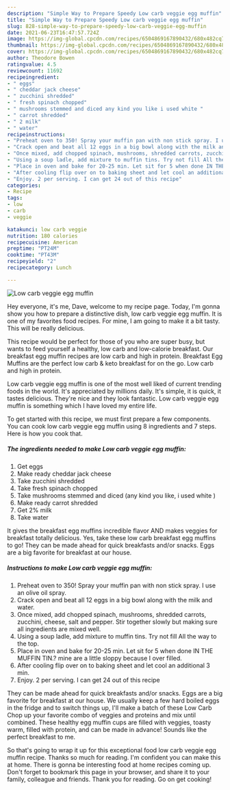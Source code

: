 ```yaml
---
description: "Simple Way to Prepare Speedy Low carb veggie egg muffin"
title: "Simple Way to Prepare Speedy Low carb veggie egg muffin"
slug: 828-simple-way-to-prepare-speedy-low-carb-veggie-egg-muffin
date: 2021-06-23T16:47:57.724Z
image: https://img-global.cpcdn.com/recipes/6504869167890432/680x482cq70/low-carb-veggie-egg-muffin-recipe-main-photo.jpg
thumbnail: https://img-global.cpcdn.com/recipes/6504869167890432/680x482cq70/low-carb-veggie-egg-muffin-recipe-main-photo.jpg
cover: https://img-global.cpcdn.com/recipes/6504869167890432/680x482cq70/low-carb-veggie-egg-muffin-recipe-main-photo.jpg
author: Theodore Bowen
ratingvalue: 4.5
reviewcount: 11692
recipeingredient:
- " eggs"
- " cheddar jack cheese"
- " zucchini shredded"
- " fresh spinach chopped"
- " mushrooms stemmed and diced any kind you like i used white "
- " carrot shredded"
- " 2 milk"
- " water"
recipeinstructions:
- "Preheat oven to 350! Spray your muffin pan with non stick spray. I use an olive oil spray."
- "Crack open and beat all 12 eggs in a big bowl along with the milk and water."
- "Once mixed, add chopped spinach, mushrooms, shredded carrots, zucchini, cheese, salt and pepper. Stir together slowly but making sure all ingredients are mixed well."
- "Using a soup ladle, add mixture to muffin tins. Try not fill All the way to the top."
- "Place in oven and bake for 20-25 min. Let sit for 5 when done IN THE MUFFIN TIN.? mine are a little sloppy because I over filled."
- "After cooling flip over on to baking sheet and let cool an additional 3 min."
- "Enjoy. 2 per serving. I can get 24 out of this recipe"
categories:
- Recipe
tags:
- low
- carb
- veggie

katakunci: low carb veggie 
nutrition: 180 calories
recipecuisine: American
preptime: "PT24M"
cooktime: "PT43M"
recipeyield: "2"
recipecategory: Lunch

---
```



![Low carb veggie egg muffin](https://img-global.cpcdn.com/recipes/6504869167890432/680x482cq70/low-carb-veggie-egg-muffin-recipe-main-photo.jpg)

Hey everyone, it's me, Dave, welcome to my recipe page. Today, I'm gonna show you how to prepare a distinctive dish, low carb veggie egg muffin. It is one of my favorites food recipes. For mine, I am going to make it a bit tasty. This will be really delicious.

This recipe would be perfect for those of you who are super busy, but wants to feed yourself a healthy, low carb and low-calorie breakfast. Our breakfast egg muffin recipes are low carb and high in protein. Breakfast Egg Muffins are the perfect low carb &amp; keto breakfast for on the go. Low carb and high in protein.

Low carb veggie egg muffin is one of the most well liked of current trending foods in the world. It's appreciated by millions daily. It's simple, it is quick, it tastes delicious. They're nice and they look fantastic. Low carb veggie egg muffin is something which I have loved my entire life.


To get started with this recipe, we must first prepare a few components. You can cook low carb veggie egg muffin using 8 ingredients and 7 steps. Here is how you cook that.

<!--inarticleads1-->

##### The ingredients needed to make Low carb veggie egg muffin:

1. Get  eggs
1. Make ready  cheddar jack cheese
1. Take  zucchini shredded
1. Take  fresh spinach chopped
1. Take  mushrooms stemmed and diced (any kind you like, i used white )
1. Make ready  carrot shredded
1. Get  2% milk
1. Take  water


It gives the breakfast egg muffins incredible flavor AND makes veggies for breakfast totally delicious. Yes, take these low carb breakfast egg muffins to go! They can be made ahead for quick breakfasts and/or snacks. Eggs are a big favorite for breakfast at our house. 

<!--inarticleads2-->

##### Instructions to make Low carb veggie egg muffin:

1. Preheat oven to 350! Spray your muffin pan with non stick spray. I use an olive oil spray.
1. Crack open and beat all 12 eggs in a big bowl along with the milk and water.
1. Once mixed, add chopped spinach, mushrooms, shredded carrots, zucchini, cheese, salt and pepper. Stir together slowly but making sure all ingredients are mixed well.
1. Using a soup ladle, add mixture to muffin tins. Try not fill All the way to the top.
1. Place in oven and bake for 20-25 min. Let sit for 5 when done IN THE MUFFIN TIN.? mine are a little sloppy because I over filled.
1. After cooling flip over on to baking sheet and let cool an additional 3 min.
1. Enjoy. 2 per serving. I can get 24 out of this recipe


They can be made ahead for quick breakfasts and/or snacks. Eggs are a big favorite for breakfast at our house. We usually keep a few hard boiled eggs in the fridge and to switch things up, I&#39;ll make a batch of these Low Carb Chop up your favorite combo of veggies and proteins and mix until combined. These healthy egg muffin cups are filled with veggies, toasty warm, filled with protein, and can be made in advance! Sounds like the perfect breakfast to me. 

So that's going to wrap it up for this exceptional food low carb veggie egg muffin recipe. Thanks so much for reading. I'm confident you can make this at home. There is gonna be interesting food at home recipes coming up. Don't forget to bookmark this page in your browser, and share it to your family, colleague and friends. Thank you for reading. Go on get cooking!
